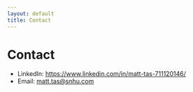 ```yaml
---
layout: default
title: Contact
---
```


# Contact

- LinkedIn: https://www.linkedin.com/in/matt-tas-711120146/
- Email: matt.tas@snhu.com

